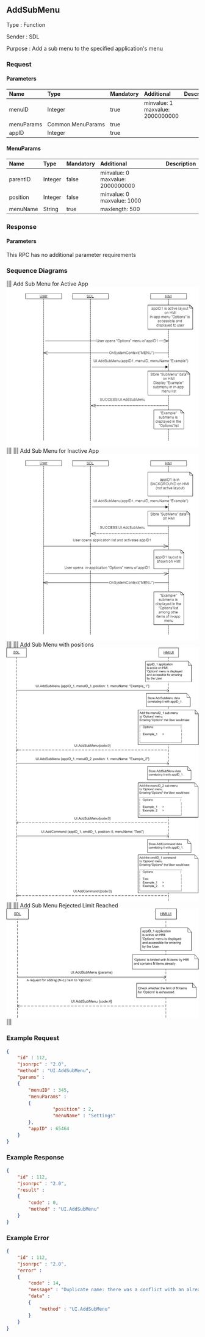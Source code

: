 ## AddSubMenu

Type
: Function

Sender
: SDL

Purpose
: Add a sub menu to the specified application's menu

### Request

#### Parameters

|Name|Type|Mandatory|Additional|Description|
|:---|:---|:--------|:---------|:----------|
|menuID|Integer|true|minvalue: 1<br>maxvalue: 2000000000||
|menuParams|Common.MenuParams|true|||
|appID|Integer|true|||

#### MenuParams

|Name|Type|Mandatory|Additional|Description|
|:---|:---|:--------|:---------|:----------|
|parentID|Integer|false|minvalue: 0<br>maxvalue: 2000000000||
|position|Integer|false|minvalue: 0<br>maxvalue: 1000||
|menuName|String|true|maxlength: 500||

### Response

#### Parameters

This RPC has no additional parameter requirements

### Sequence Diagrams
|||
Add Sub Menu for Active App
![AddSubMenu](./assets/AddSubMenuActiveApp.png)
|||
|||
Add Sub Menu for Inactive App
![AddSubMenu](./assets/AddSubMenuInactiveApp.png)
|||
|||
Add Sub Menu with positions
![AddSubMenu](./assets/AddSubMenuPositions.png)
|||
|||
Add Sub Menu Rejected Limit Reached
![AddSubMenu](./assets/AddSubMenuLimit.png)
|||

### Example Request

```json
{
	"id" : 112,
	"jsonrpc" : "2.0",
	"method" : "UI.AddSubMenu",
	"params" :
	{
		"menuID" : 345,
		"menuParams" :
		{
				 "position" : 2,
				 "menuName" : "Settings"
		},
		"appID" : 65464
	}
}
```
### Example Response

```json
{
	"id" : 112,
	"jsonrpc" : "2.0",
	"result" :
	{
		"code" : 0,
		"method" : "UI.AddSubMenu"
	}
}
```

### Example Error

```json
{
	"id" : 112,
	"jsonrpc" : "2.0",
	"error" :
	{
		"code" : 14,
		"message" : "Duplicate name: there was a conflict with an already registered name of SubMenu",
		"data" :
		{
			"method" : "UI.AddSubMenu"
		}
	}
}
```
